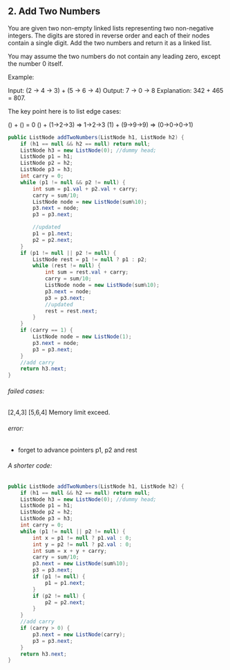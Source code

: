 ## 2. Add Two Numbers

You are given two non-empty linked lists representing two non-negative integers. The digits are stored in reverse order and each of their nodes contain a single digit. Add the two numbers and return it as a linked list.

You may assume the two numbers do not contain any leading zero, except the number 0 itself.

Example:

Input: (2 -> 4 -> 3) + (5 -> 6 -> 4)
Output: 7 -> 0 -> 8
Explanation: 342 + 465 = 807.

The key point here is to list edge cases:

() + () = 0
() + (1->2->3) => 1->2->3
(1) + (9->9->9) => (0->0->0->1)


```java
public ListNode addTwoNumbers(ListNode h1, ListNode h2) {
	if (h1 == null && h2 == null) return null;
	ListNode h3 = new ListNode(0); //dummy head;
	ListNode p1 = h1;
	ListNode p2 = h2;
	ListNode p3 = h3;
	int carry = 0;
	while (p1 != null && p2 != null) {
		int sum = p1.val + p2.val + carry;
		carry = sum/10;
		ListNode node = new ListNode(sum%10);
		p3.next = node;
		p3 = p3.next;

		//updated
		p1 = p1.next;
		p2 = p2.next;
	}
	if (p1 != null || p2 != null) {
		ListNode rest = p1 != null ? p1 : p2;
		while (rest != null) {
			int sum = rest.val + carry;
			carry = sum/10;
			ListNode node = new ListNode(sum%10);
			p3.next = node;
			p3 = p3.next;
			//updated
			rest = rest.next;
		}
	}
	if (carry == 1) {
		ListNode node = new ListNode(1);
		p3.next = node;
		p3 = p3.next;
	}	
	//add carry
	return h3.next;
}

```

###### failed cases:
[2,4,3]
[5,6,4]
Memory limit exceed.

###### error:
* forget to advance pointers p1, p2 and rest

###### A shorter code:

```java
public ListNode addTwoNumbers(ListNode h1, ListNode h2) {
	if (h1 == null && h2 == null) return null;
	ListNode h3 = new ListNode(0); //dummy head;
	ListNode p1 = h1;
	ListNode p2 = h2;
	ListNode p3 = h3;
	int carry = 0;
	while (p1 != null || p2 != null) {
		int x = p1 != null ? p1.val : 0;
		int y = p2 != null ? p2.val : 0;
		int sum = x + y + carry;
		carry = sum/10;
		p3.next = new ListNode(sum%10);
		p3 = p3.next;
		if (p1 != null) {
			p1 = p1.next;
		}
		if (p2 != null) {
			p2 = p2.next;
		}
	}
	//add carry
	if (carry > 0) {
		p3.next = new ListNode(carry);
		p3 = p3.next;
	}	
	return h3.next;
}

```
